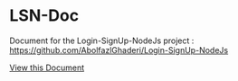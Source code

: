 # LSN-Doc
Document for the Login-SignUp-NodeJs project : https://github.com/AbolfazlGhaderi/Login-SignUp-NodeJs

[View this  Document](https://abolfazlghaderi.github.io/LSN-Doc/)


